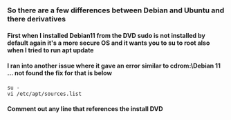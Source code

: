 ### So there are a few differences between Debian and Ubuntu and there derivatives

#### First when I installed Debian11 from the DVD sudo is not installed by default again it's a more secure OS and it wants you to su to root also when I tried to run apt update
#### I ran into another issue where it gave an error similar to cdrom:\\Debian 11 ... not found the fix for that is below

````
su -
vi /etc/apt/sources.list
````

#### Comment out any line that references the install DVD
